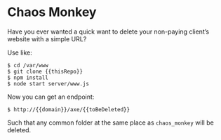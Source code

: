 # Chaos Monkey

Have you ever wanted a quick want to delete your non-paying client’s website 
with a simple URL?

Use like:

    $ cd /var/www
    $ git clone {{thisRepo}}
    $ npm install
    $ node start server/www.js

Now you can get an endpoint:

    $ http://{{domain}}/axe/{{toBeDeleted}}

Such that any common folder at the same place as `chaos_monkey` will be 
deleted.
